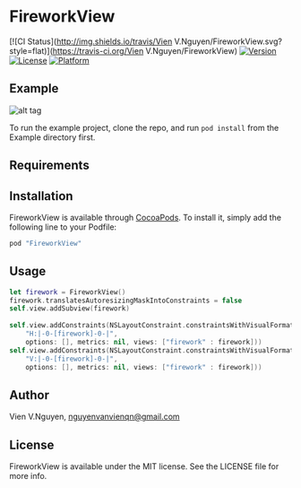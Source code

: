 # FireworkView

[![CI Status](http://img.shields.io/travis/Vien V.Nguyen/FireworkView.svg?style=flat)](https://travis-ci.org/Vien V.Nguyen/FireworkView)
[![Version](https://img.shields.io/cocoapods/v/FireworkView.svg?style=flat)](http://cocoapods.org/pods/FireworkView)
[![License](https://img.shields.io/cocoapods/l/FireworkView.svg?style=flat)](http://cocoapods.org/pods/FireworkView)
[![Platform](https://img.shields.io/cocoapods/p/FireworkView.svg?style=flat)](http://cocoapods.org/pods/FireworkView)

## Example
![alt tag](https://i.imgflip.com/16s8b3.gif)

To run the example project, clone the repo, and run `pod install` from the Example directory first.

## Requirements

## Installation

FireworkView is available through [CocoaPods](http://cocoapods.org). To install
it, simply add the following line to your Podfile:

```ruby
pod "FireworkView"
```
## Usage

```swift
let firework = FireworkView()
firework.translatesAutoresizingMaskIntoConstraints = false
self.view.addSubview(firework)
        
self.view.addConstraints(NSLayoutConstraint.constraintsWithVisualFormat(
    "H:|-0-[firework]-0-|",
    options: [], metrics: nil, views: ["firework" : firework]))
self.view.addConstraints(NSLayoutConstraint.constraintsWithVisualFormat(
    "V:|-0-[firework]-0-|",
    options: [], metrics: nil, views: ["firework" : firework]))
```

## Author

Vien V.Nguyen, nguyenvanvienqn@gmail.com

## License

FireworkView is available under the MIT license. See the LICENSE file for more info.
